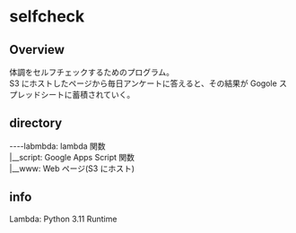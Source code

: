 # selfcheck

## Overview

体調をセルフチェックするためのプログラム。  
S3 にホストしたページから毎日アンケートに答えると、その結果が Gogole スプレッドシートに蓄積されていく。

## directory

----labmbda: lambda 関数  
|\_\_script: Google Apps Script 関数  
|\_\_www: Web ページ(S3 にホスト)

## info

Lambda: Python 3.11 Runtime
